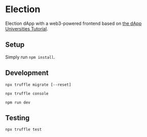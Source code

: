 # Election

Election dApp with a web3-powered frontend based on [the dApp Universities Tutorial](https://www.dappuniversity.com/articles/the-ultimate-ethereum-dapp-tutorial).

## Setup

Simply run `npm install`.

## Development

`npx truffle migrate [--reset]`

`npx truffle console`

`npm run dev`

## Testing

`npx truffle test`
